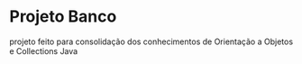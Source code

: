 # Projeto Banco

projeto feito para consolidação dos conhecimentos de Orientação a Objetos e Collections Java
